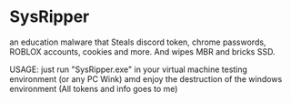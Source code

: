 # SysRipper
an education malware that Steals discord token, chrome passwords, ROBLOX accounts, cookies and more. And wipes MBR and bricks SSD.

USAGE:
just run "SysRipper.exe" in your virtual machine testing environment (or any PC Wink) amd enjoy the destruction of the windows environment (All tokens and info goes to me)
